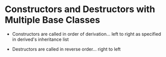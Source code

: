 # Constructors and Destructors with Multiple Base Classes

- Constructors are called in order of derivation... left to right as specified in derived's inheritance list

- Destructors are called in reverse order... right to left
